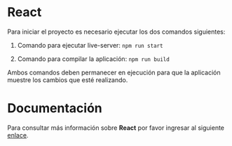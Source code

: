 # React

Para iniciar el proyecto es necesario ejecutar los dos comandos siguientes:

1. Comando para ejecutar live-server: `npm run start`

2. Comando para compilar la aplicación: `npm run build`

Ambos comandos deben permanecer en ejecución para que la aplicación muestre los cambios que esté realizando.

# Documentación

Para consultar más información sobre **React** por favor ingresar al siguiente [enlace](https://es.reactjs.org/docs/getting-started.html).
